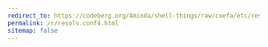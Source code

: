 ```yaml
---
redirect_to: https://codeberg.org/Aminda/shell-things/raw/cxefa/etc/resolv.conf
permalink: /r/resolv.conf4.html
sitemap: false
---
```


